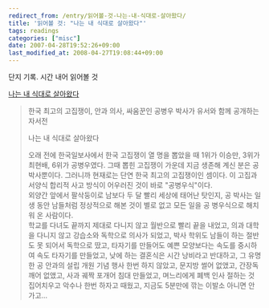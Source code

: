 ```yaml
---
redirect_from: /entry/읽어볼-것-나는-내-식대로-살아왔다/
title: '읽어볼 것: "나는 내 식대로 살아왔다"'
tags: readings
categories: ["misc"]
date: 2007-04-28T19:52:26+09:00
last_modified_at: 2008-04-27T19:08:44+09:00
---
```

단지 기록. 시간 내어 읽어볼 것

[나는 내 식대로 살아왔다](http://sebul.com.ne.kr/myway/0.html)   

> 한국 최고의 고집쟁이, 안과 의사, 싸움꾼인 공병우 박사가 유서와 함께
> 공개하는 자서전  
>   
> 나는 내 식대로 살아왔다  
>   
> 오래 전에 한국일보사에서 한국 고집쟁이 열 명을 뽑았을 때 1위가 이승만,
> 3위가 최현배, 6위가 공병우였다. 그때 뽑힌 고집쟁이 가운데 지금 생존해
> 계신 분은 공 박사뿐이다. 그러니까 현재로는 단연 한국 최고의 고집쟁이인
> 셈이다. 이 고집과 서양식 합리적 사고 방식이 어우러진 것이 바로
> "공병우식"이다.  
> 외양간 앞에서 팔삭둥이로 남보다 두 달 빨리 세상에 태어난 탓인지, 공
> 박사는 일생 동안 남들처럼 정상적으로 해본 것이 별로 없고 모든 일을 공
> 병우식으로 해치워 온 사람이다.  
> 학교를 다녀도 끝까지 제대로 다니지 않고 월반으로 빨리 끝을 내었고,
> 의과 대학을 다니지 않고 강습소와 독학으로 의사가 되었고, 박사 학위도
> 남들이 하는 절반도 못 되어서 독학으로 땄고, 타자기를 만들어도 예쁜
> 모양보다는 속도를 중시하여 속도 타자기를 만들었고, 낮에 하는 결혼식은
> 시간 낭비라고 반대하고, 그 유명한 공 안과의 설립 개원 기념 행사 한번
> 하지 않았고, 문지방 썰어 없앴고, 간장독 깨어 없앴고, 사과 궤짝 포개어
> 침대 만들었고, 며느리에게 폐백 인사 절하는 것 집어치우고 악수나 한번
> 하자고 때웠고, 지금도 5분만에 깎는 이발소 아니면 안 가고...
